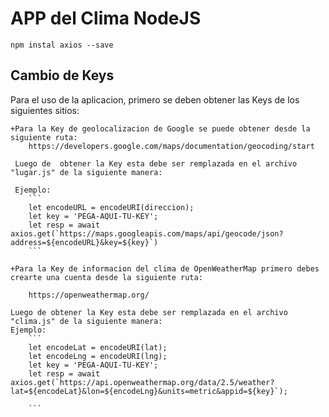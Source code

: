 APP del Clima NodeJS
====================

```
npm instal axios --save
```

Cambio de Keys
---------------

Para el uso de la aplicacion, primero se deben obtener las Keys de los siguientes sitios:

    +Para la Key de geolocalizacion de Google se puede obtener desde la siguiente ruta:
        https://developers.google.com/maps/documentation/geocoding/start
     
     Luego de  obtener la Key esta debe ser remplazada en el archivo "lugar.js" de la siguiente manera:

     Ejemplo:
        ```
        let encodeURL = encodeURI(direccion);
        let key = 'PEGA-AQUI-TU-KEY';
        let resp = await axios.get(`https://maps.googleapis.com/maps/api/geocode/json?address=${encodeURL}&key=${key}`)
        ```

    +Para la Key de informacion del clima de OpenWeatherMap primero debes crearte una cuenta desde la siguiente ruta:

        https://openweathermap.org/

    Luego de obtener la Key esta debe ser remplazada en el archivo "clima.js" de la siguiente manera:
    Ejemplo:
        ```
        let encodeLat = encodeURI(lat);
        let encodeLng = encodeURI(lng);
        let key = 'PEGA-AQUI-TU-KEY';
        let resp = await axios.get(`https://api.openweathermap.org/data/2.5/weather?lat=${encodeLat}&lon=${encodeLng}&units=metric&appid=${key}`);

        ```